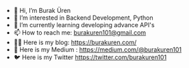 - 👋 Hi, I’m Burak Üren
- 👀 I’m interested in Backend Development, Python
- 🌱 I’m currently learning developing advance API's
- 📫 How to reach me: burakuren101@gmail.com
- ✍🏻 Here is my blog: https://burakuren.com/
- 📝 Here is my Medium : https://medium.com/@burakuren101
- 🐦 Here is my Twitter https://twitter.com/burakuren101

<!---
burakuren101/burakuren101 is a ✨ special ✨ repository because its `README.md` (this file) appears on your GitHub profile.
You can click the Preview link to take a look at your changes.
--->

